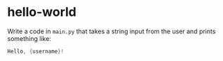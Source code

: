 # hello-world

Write a code in `main.py` that takes a string input from the user and prints something like:

```cpp
Hello, {username}!
```
